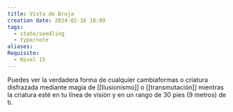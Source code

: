 ```yaml
---
title: Vista de Bruja
creation date: 2024-02-16 18:09
tags:
  - state/seedling
  - type/note
aliases: 
Requisito:
  - Nivel 15
---
```

Puedes ver la verdadera forma de cualquier cambiaformas o criatura disfrazada mediante magia de [[Ilusionismo]] o [[transmutación]] mientras la criatura esté en tu línea de visión y en un rango de 30 pies (9 metros) de ti.







